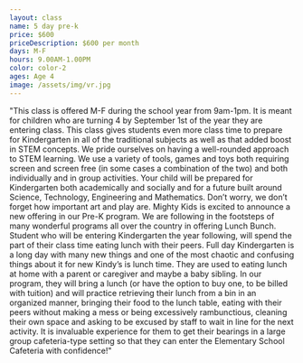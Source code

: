 ```yaml
---
layout: class
name: 5 day pre-k
price: $600
priceDescription: $600 per month
days: M-F
hours: 9.00AM-1.00PM
color: color-2
ages: Age 4
image: /assets/img/vr.jpg
---
```

"This class is offered M-F during the school year from 9am-1pm. It is meant for children who are turning 4 by September 1st of the year they are entering class. This class gives students even more class time to prepare for Kindergarten in all of the traditional subjects as well as that added boost in STEM concepts. We pride ourselves on having a well-rounded approach to STEM learning. We use a variety of tools, games and toys both requiring screen and screen free (in some cases a combination of the two) and both individually and in group activities. Your child will be prepared for Kindergarten both academically and socially and for a future built around Science, Technology, Engineering and Mathematics. Don’t worry, we don’t forget how important art and play are. Mighty Kids is excited to announce a new offering in our Pre-K program. We are following in the footsteps of many wonderful programs all over the country in offering Lunch Bunch.
Student who will be entering Kindergarten the year following, will spend the part of their class time eating lunch with their peers. Full day Kindergarten is a long day with many new things and one of the most chaotic and confusing things about it for new Kindy’s is lunch time. They are used to eating lunch at home with a parent or caregiver and maybe a baby sibling. In our program, they will bring a lunch (or have the option to buy one, to be billed with tuition) and will practice retrieving their lunch from a bin in an organized manner, bringing their food to the lunch table, eating with their peers without making a mess or being excessively rambunctious, cleaning their own space and asking to be excused by staff to wait in line for the next activity. It is invaluable experience for them to get their bearings in a large group cafeteria-type setting so that they can enter the Elementary School Cafeteria with confidence!"
